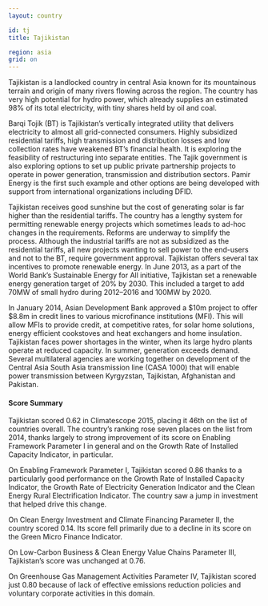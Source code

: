 ```yaml
---
layout: country

id: tj
title: Tajikistan

region: asia
grid: on
---
```

Tajikistan is a landlocked country in central Asia known for its mountainous terrain and origin of many rivers flowing across the region. The country has very high potential for hydro power, which already supplies an estimated 98% of its total electricity, with tiny shares held by oil and coal. 

Barqi Tojik (BT) is Tajikistan’s vertically integrated utility that delivers electricity to almost all grid-connected consumers. Highly subsidized residential tariffs, high transmission and distribution losses and low collection rates have weakened BT’s financial health. It is exploring the feasibility of restructuring into separate entities. The Tajik government is also exploring options to set up public private partnership projects to operate in power generation, transmission and distribution sectors. Pamir Energy is the first such example and other options are being developed with support from international organizations including DFID.

Tajikistan receives good sunshine but the cost of generating solar is far higher than the residential tariffs. The country has a lengthy system for permitting renewable energy projects which sometimes leads to ad-hoc changes in the requirements. Reforms are underway to simplify the process.  Although the industrial tariffs are not as subsidized as the residential tariffs, all new projects wanting to sell power to the end-users and not to the BT, require government approval. 
Tajikistan offers several tax incentives to promote renewable energy. In June 2013, as a part of the World Bank’s Sustainable Energy for All initiative, Tajikistan set a renewable energy generation target of 20% by 2030. This included a target to add 70MW of small hydro during 2012–2016 and 100MW by 2020. 

In January 2014, Asian Development Bank approved a $10m project to offer $8.8m in credit lines to various microfinance institutions (MFI). This will allow MFIs to provide credit, at competitive rates, for solar home solutions, energy efficient cookstoves and heat exchangers and home insulation. 
Tajikistan faces power shortages in the winter, when its large hydro plants operate at reduced capacity. In summer, generation exceeds demand. Several multilateral agencies are working together on development of the Central Asia South Asia transmission line (CASA 1000) that will enable power transmission between Kyrgyzstan, Tajikistan, Afghanistan and Pakistan.

#### Score Summary

Tajikistan scored 0.62 in Climatescope 2015, placing it 46th on the list of countries overall.  The country’s ranking rose seven places on the list from 2014, thanks largely to strong improvement of its score on Enabling Framework Parameter I in general and on the Growth Rate of Installed Capacity Indicator, in particular. 

On Enabling Framework Parameter I, Tajikistan scored 0.86 thanks to a particularly good performance on the Growth Rate of Installed Capacity Indicator, the Growth Rate of Electricity Generation Indicator and the Clean Energy Rural Electrification Indicator.  The country saw a jump in investment that helped drive this change.

On Clean Energy Investment and Climate Financing Parameter II, the country scored 0.14.  Its score fell primarily due to a decline in its score on the Green Micro Finance Indicator.

On Low-Carbon Business & Clean Energy Value Chains Parameter III, Tajikistan’s score was unchanged at 0.76. 

On Greenhouse Gas Management Activities Parameter IV, Tajikistan scored just 0.80 because of lack of effective emissions reduction policies and voluntary corporate activities in this domain.
